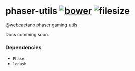 # phaser-utils [![bower][bower-img]][bower-url] ![filesize][file-size-img]

@webcaetano phaser gaming utils

Docs comming soon.

### Dependencies 

- `Phaser`
- `lodash`

[bower-img]: https://img.shields.io/bower/v/phaser-utils.svg?style=flat-square
[bower-url]: https://github.com/webcaetano/phaser-utils
[file-size-img]: https://badge-size.herokuapp.com/webcaetano/phaser-utils/master/build/utils.min.js.svg?style=flat-square
